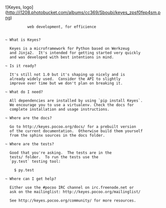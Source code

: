 

 ![Keyes, logo] (http://i1208.photobucket.com/albums/cc369/Sboubi/keyes_zpsf0fep4sm.png)  

              web development, for efficience


    ~ What is Keyes?

      Keyes is a microframework for Python based on Werkzeug
      and Jinja2.  It's intended for getting started very quickly
      and was developed with best intentions in mind.

    ~ Is it ready?

      It's still not 1.0 but it's shaping up nicely and is
      already widely used.  Consider the API to slightly
      improve over time but we don't plan on breaking it.

    ~ What do I need?

      All dependencies are installed by using `pip install Keyes`.
      We encourage you to use a virtualenv. Check the docs for
      complete installation and usage instructions.

    ~ Where are the docs?

      Go to http://keyes.pocoo.org/docs/ for a prebuilt version
      of the current documentation.  Otherwise build them yourself
      from the sphinx sources in the docs folder.

    ~ Where are the tests?

      Good that you're asking.  The tests are in the
      tests/ folder.  To run the tests use the
      `py.test` testing tool:

        $ py.test

    ~ Where can I get help?

      Either use the #pocoo IRC channel on irc.freenode.net or
      ask on the mailinglist: http://keyes.pocoo.org/mailinglist/

      See http://keyes.pocoo.org/community/ for more resources.


